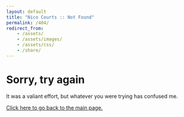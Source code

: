 ```yaml
---
layout: default
title: "Nico Courts :: Not Found"
permalink: /404/
redirect_from:
    - /assets/
    - /assets/images/
    - /assets/css/
    - /share/
---
```


# Sorry, try again
It was a valiant effort, but whatever you were trying has confused me. 

[Click here to go back to the main page.](/)